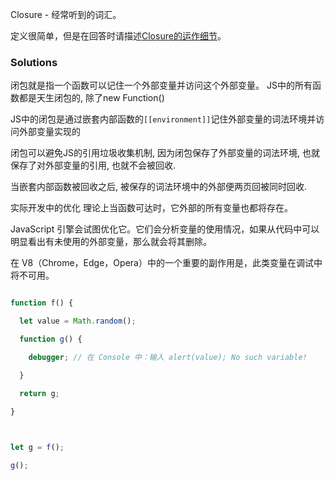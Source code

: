 Closure - 经常听到的词汇。

定义很简单，但是在回答时请描述[Closure的运作细节](https://javascript.info/closure "null")。

### Solutions

闭包就是指一个函数可以记住一个外部变量并访问这个外部变量。
JS中的所有函数都是天生闭包的, 除了new Function()

JS中的闭包是通过嵌套内部函数的`[[environment]]`记住外部变量的词法环境并访问外部变量实现的

闭包可以避免JS的引用垃圾收集机制, 因为闭包保存了外部变量的词法环境, 也就保存了对外部变量的引用, 也就不会被回收.

当嵌套内部函数被回收之后, 被保存的词法环境中的外部便两页回被同时回收.

实际开发中的优化
理论上当函数可达时，它外部的所有变量也都将存在。

JavaScript 引擎会试图优化它。它们会分析变量的使用情况，如果从代码中可以明显看出有未使用的外部变量，那么就会将其删除。

  

在 V8（Chrome，Edge，Opera）中的一个重要的副作用是，此类变量在调试中将不可用。

```js

function f() {

  let value = Math.random();

  function g() {

    debugger; // 在 Console 中：输入 alert(value); No such variable!

  }

  return g;

}

  

let g = f();

g();

```